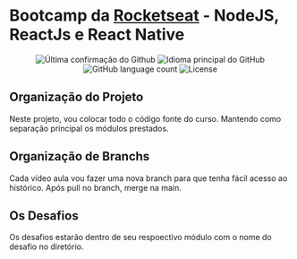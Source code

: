# Bootcamp da <a href="https://rocketseat.com.br" target="__blank">Rocketseat</a> -  NodeJS, ReactJs e React Native

<p align="center">
  
  <img alt = "Última confirmação do Github" src="https://img.shields.io/github/last-commit/rodrigoprobst/bootcamp">
  <img alt = "Idioma principal do GitHub" src="https://img.shields.io/github/languages/top/rodrigoprobst/bootcamp">
  <img alt="GitHub language count" src="https://img.shields.io/github/languages/count/rodrigoprobst/bootcamp">
  <img alt="License" src="https://img.shields.io/badge/license-MIT-%2304D361">
</p>

## Organização do Projeto

Neste projeto, vou colocar todo o código fonte do curso. Mantendo como separação principal os módulos prestados.

## Organização de Branchs

Cada vídeo aula vou fazer uma nova branch para que tenha fácil acesso ao histórico. Após pull no branch, merge na main.

## Os Desafios 

Os desafios estarão dentro de seu respoectivo módulo com o nome do desafio no diretório.
